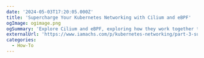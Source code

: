 ```yaml
---
date: '2024-05-03T17:20:05.000Z'
title: 'Supercharge Your Kubernetes Networking with Cilium and eBPF'
ogImage: ogimage.png
ogSummary: 'Explore Cilium and eBPF, exploring how they work together to supercharge your Kubernetes clusters'
externalUrl: 'https://www.iamachs.com/p/kubernetes-networking/part-3-supercharge-with-cilium-ebpf/'
categories:
  - How-To
---
```

